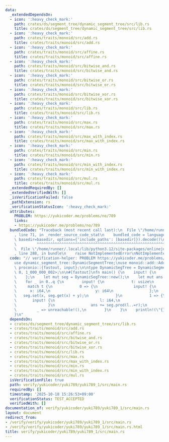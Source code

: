 ```yaml
---
data:
  _extendedDependsOn:
  - icon: ':heavy_check_mark:'
    path: crates/ds/segment_tree/dynamic_segment_tree/src/lib.rs
    title: crates/ds/segment_tree/dynamic_segment_tree/src/lib.rs
  - icon: ':heavy_check_mark:'
    path: crates/traits/monoid/src/add.rs
    title: crates/traits/monoid/src/add.rs
  - icon: ':heavy_check_mark:'
    path: crates/traits/monoid/src/affine.rs
    title: crates/traits/monoid/src/affine.rs
  - icon: ':heavy_check_mark:'
    path: crates/traits/monoid/src/bitwise_and.rs
    title: crates/traits/monoid/src/bitwise_and.rs
  - icon: ':heavy_check_mark:'
    path: crates/traits/monoid/src/bitwise_or.rs
    title: crates/traits/monoid/src/bitwise_or.rs
  - icon: ':heavy_check_mark:'
    path: crates/traits/monoid/src/bitwise_xor.rs
    title: crates/traits/monoid/src/bitwise_xor.rs
  - icon: ':heavy_check_mark:'
    path: crates/traits/monoid/src/lib.rs
    title: crates/traits/monoid/src/lib.rs
  - icon: ':heavy_check_mark:'
    path: crates/traits/monoid/src/max.rs
    title: crates/traits/monoid/src/max.rs
  - icon: ':heavy_check_mark:'
    path: crates/traits/monoid/src/max_with_index.rs
    title: crates/traits/monoid/src/max_with_index.rs
  - icon: ':heavy_check_mark:'
    path: crates/traits/monoid/src/min.rs
    title: crates/traits/monoid/src/min.rs
  - icon: ':heavy_check_mark:'
    path: crates/traits/monoid/src/min_with_index.rs
    title: crates/traits/monoid/src/min_with_index.rs
  - icon: ':heavy_check_mark:'
    path: crates/traits/monoid/src/mul.rs
    title: crates/traits/monoid/src/mul.rs
  _extendedRequiredBy: []
  _extendedVerifiedWith: []
  _isVerificationFailed: false
  _pathExtension: rs
  _verificationStatusIcon: ':heavy_check_mark:'
  attributes:
    PROBLEM: https://yukicoder.me/problems/no/789
    links:
    - https://yukicoder.me/problems/no/789
  bundledCode: "Traceback (most recent call last):\n  File \"/home/runner/.local/lib/python3.12/site-packages/onlinejudge_verify/documentation/build.py\"\
    , line 71, in _render_source_code_stat\n    bundled_code = language.bundle(stat.path,\
    \ basedir=basedir, options={'include_paths': [basedir]}).decode()\n          \
    \         ^^^^^^^^^^^^^^^^^^^^^^^^^^^^^^^^^^^^^^^^^^^^^^^^^^^^^^^^^^^^^^^^^^^^^^^^^^^^^^^^^\n\
    \  File \"/home/runner/.local/lib/python3.12/site-packages/onlinejudge_verify/languages/rust.py\"\
    , line 288, in bundle\n    raise NotImplementedError\nNotImplementedError\n"
  code: "// verification-helper: PROBLEM https://yukicoder.me/problems/no/789\n\n\
    use dynamic_segment_tree::DynamicSegmentTree;\nuse monoid::add::Additive;\nuse\
    \ proconio::{fastout, input};\n\ntype DynamicSegTree = DynamicSegmentTree<Additive<i64>,\
    \ 0, 1_000_000_002>;\n\n#[fastout]\nfn main() {\n    input! {\n        q: usize\n\
    \    };\n    let mut seg = DynamicSegTree::new();\n    let mut ans = 0_i64;\n\
    \    for _ in 0..q {\n        input! {\n            t: usize\n        };\n   \
    \     match t {\n            0 => {\n                input! {\n              \
    \      x: i64,\n                    y: i64\n                };\n             \
    \   seg.set(x, seg.get(x) + y);\n            }\n            1 => {\n         \
    \       input! {\n                    l: i64,\n                    r: i64\n  \
    \              }\n                ans += seg.prod(l..=r);\n            }\n   \
    \         _ => unreachable!(),\n        }\n    }\n    println!(\"{}\", ans);\n\
    }\n"
  dependsOn:
  - crates/ds/segment_tree/dynamic_segment_tree/src/lib.rs
  - crates/traits/monoid/src/add.rs
  - crates/traits/monoid/src/affine.rs
  - crates/traits/monoid/src/bitwise_and.rs
  - crates/traits/monoid/src/bitwise_or.rs
  - crates/traits/monoid/src/bitwise_xor.rs
  - crates/traits/monoid/src/lib.rs
  - crates/traits/monoid/src/max.rs
  - crates/traits/monoid/src/max_with_index.rs
  - crates/traits/monoid/src/min.rs
  - crates/traits/monoid/src/min_with_index.rs
  - crates/traits/monoid/src/mul.rs
  isVerificationFile: true
  path: verify/yukicoder/yuki789/yuki789_1/src/main.rs
  requiredBy: []
  timestamp: '2025-10-18 15:26:53+09:00'
  verificationStatus: TEST_ACCEPTED
  verifiedWith: []
documentation_of: verify/yukicoder/yuki789/yuki789_1/src/main.rs
layout: document
redirect_from:
- /verify/verify/yukicoder/yuki789/yuki789_1/src/main.rs
- /verify/verify/yukicoder/yuki789/yuki789_1/src/main.rs.html
title: verify/yukicoder/yuki789/yuki789_1/src/main.rs
---
```

